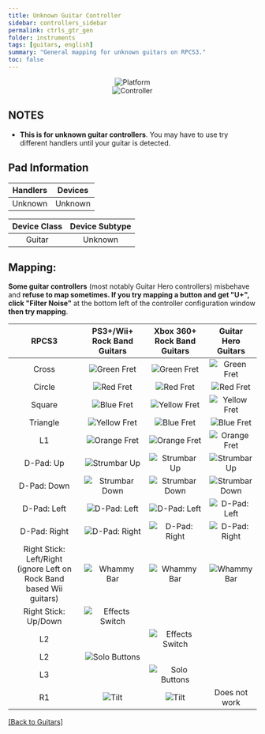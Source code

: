 ```yaml
---
title: Unknown Guitar Controller
sidebar: controllers_sidebar
permalink: ctrls_gtr_gen
folder: instruments
tags: [guitars, english]
summary: "General mapping for unknown guitars on RPCS3."
toc: false
---
```


<div align="center"> <img src="https://rb3pc.milohax.org/images/instruments/plat/myst.png" alt="Platform" title="Platform"></div>

<div align="center"> <img src="https://rb3pc.milohax.org/images/instruments/cont/mystcontrollers.png" alt="Controller" title="Controller"></div>

## NOTES  

* **This is for unknown guitar controllers**. You may have to use try different handlers until your guitar is detected.

## Pad Information

| Handlers | Devices |
|:------------------:|:---------------------:|
| Unknown | Unknown |

| Device Class | Device Subtype |
|:------------------:|:---------------------:|
| Guitar | Unknown |


## Mapping: 
 
**Some guitar controllers** (most notably Guitar Hero controllers) misbehave and **refuse to map sometimes. If you try mapping a button and get "U+", click "Filter Noise"** at the bottom left of the controller configuration window **then try mapping**.

| **RPCS3**          | **PS3+/Wii+ Rock Band Guitars** | **Xbox 360+ Rock Band Guitars** | **Guitar Hero Guitars** |
|:------------------:|:---------------------:|:---------------------:|:-----------------------:|
| Cross | ![Green Fret](https://rb3pc.milohax.org/images/btns/gtrs/gf.png "Green Fret") | ![Green Fret](https://rb3pc.milohax.org/images/btns/gtrs/gf.png "Green Fret") | ![Green Fret](https://rb3pc.milohax.org/images/btns/gtrs/gf.png "Green Fret") |
| Circle | ![Red Fret](https://rb3pc.milohax.org/images/btns/gtrs/rf.png "Red Fret") | ![Red Fret](https://rb3pc.milohax.org/images/btns/gtrs/rf.png "Red Fret") | ![Red Fret](https://rb3pc.milohax.org/images/btns/gtrs/rf.png "Red Fret") |
| Square | ![Blue Fret](https://rb3pc.milohax.org/images/btns/gtrs/bf.png "Blue Fret") | ![Yellow Fret](https://rb3pc.milohax.org/images/btns/gtrs/yf.png "Yellow Fret") | ![Yellow Fret](https://rb3pc.milohax.org/images/btns/gtrs/yf.png "Yellow Fret") |
| Triangle | ![Yellow Fret](https://rb3pc.milohax.org/images/btns/gtrs/yf.png "Yellow Fret") | ![Blue Fret](https://rb3pc.milohax.org/images/btns/gtrs/bf.png "Blue Fret") | ![Blue Fret](https://rb3pc.milohax.org/images/btns/gtrs/bf.png "Blue Fret") |
| L1 | ![Orange Fret](https://rb3pc.milohax.org/images/btns/gtrs/of.png "Orange Fret") | ![Orange Fret](https://rb3pc.milohax.org/images/btns/gtrs/of.png "Orange Fret") | ![Orange Fret](https://rb3pc.milohax.org/images/btns/gtrs/of.png "Orange Fret") |
| D-Pad: Up | ![Strumbar Up](https://rb3pc.milohax.org/images/btns/gtrs/sbu.png "Strumbar Up") | ![Strumbar Up](https://rb3pc.milohax.org/images/btns/gtrs/sbu.png "Strumbar Up") | ![Strumbar Up](https://rb3pc.milohax.org/images/btns/gtrs/sbu.png "Strumbar Up") |
| D-Pad: Down | ![Strumbar Down](https://rb3pc.milohax.org/images/btns/gtrs/sbd.png "Strumbar Down") | ![Strumbar Down](https://rb3pc.milohax.org/images/btns/gtrs/sbd.png "Strumbar Down") | ![Strumbar Down](https://rb3pc.milohax.org/images/btns/gtrs/sbd.png "Strumbar Down") |
| D-Pad: Left | ![D-Pad: Left](https://rb3pc.milohax.org/images/btns/gtrs/dpl.png "D-Pad: Left") | ![D-Pad: Left](https://rb3pc.milohax.org/images/btns/gtrs/dpl.png "D-Pad: Left") | ![D-Pad: Left](https://rb3pc.milohax.org/images/btns/gtrs/dpl.png "D-Pad: Left") |
| D-Pad: Right | ![D-Pad: Right](https://rb3pc.milohax.org/images/btns/gtrs/dpr.png "D-Pad: Right") | ![D-Pad: Right](https://rb3pc.milohax.org/images/btns/gtrs/dpr.png "D-Pad: Right") | ![D-Pad: Right](https://rb3pc.milohax.org/images/btns/gtrs/dpr.png "D-Pad: Right") |
| Right Stick: <br/> Left/Right <br/> (ignore Left on Rock Band based Wii guitars) | ![Whammy Bar](https://rb3pc.milohax.org/images/btns/gtrs/wb.png "Whammy Bar") | ![Whammy Bar](https://rb3pc.milohax.org/images/btns/gtrs/wb.png "Whammy Bar") | ![Whammy Bar](https://rb3pc.milohax.org/images/btns/gtrs/wb.png "Whammy Bar") |
| Right Stick: Up/Down | ![Effects Switch](https://rb3pc.milohax.org/images/btns/gtrs/fx.png "Effects Switch") | | |
| L2 | | ![Effects Switch](https://rb3pc.milohax.org/images/btns/gtrs/fx.png "Effects Switch") | |
| L2 | ![Solo Buttons](https://rb3pc.milohax.org/images/btns/gtrs/solo.png "Solo Buttons") | | |
| L3 | | ![Solo Buttons](https://rb3pc.milohax.org/images/btns/gtrs/solo.png "Solo Buttons") | |
| R1 | ![Tilt](https://rb3pc.milohax.org/images/btns/gtrs/ts.png "Tilt") | ![Tilt](https://rb3pc.milohax.org/images/btns/gtrs/ts.png "Tilt") | Does not work |

[[Back to Guitars]](https://rb3pc.milohax.org/ctrls_guitar)